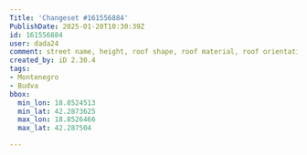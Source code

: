 ```yaml
---
Title: 'Changeset #161556884'
PublishDate: 2025-01-20T10:30:39Z
id: 161556884
user: dada24
comment: street name, height, roof shape, roof material, roof orientation, new buildings, new area
created_by: iD 2.30.4
tags:
- Montenegro
- Budva
bbox:
  min_lon: 18.8524513
  min_lat: 42.2873625
  max_lon: 18.8526466
  max_lat: 42.287504

---
```

